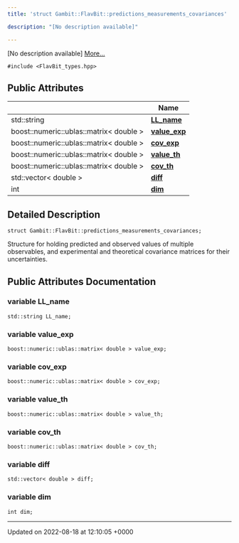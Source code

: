```yaml
---
title: 'struct Gambit::FlavBit::predictions_measurements_covariances'

description: "[No description available]"

---
```









[No description available] [More...](#detailed-description)


`#include <FlavBit_types.hpp>`

## Public Attributes

|                | Name           |
| -------------- | -------------- |
| std::string | **[LL_name](/documentation/code/gambit_2-2/classes/structgambit_1_1flavbit_1_1predictions__measurements__covariances/#variable-ll-name)**  |
| boost::numeric::ublas::matrix< double > | **[value_exp](/documentation/code/gambit_2-2/classes/structgambit_1_1flavbit_1_1predictions__measurements__covariances/#variable-value-exp)**  |
| boost::numeric::ublas::matrix< double > | **[cov_exp](/documentation/code/gambit_2-2/classes/structgambit_1_1flavbit_1_1predictions__measurements__covariances/#variable-cov-exp)**  |
| boost::numeric::ublas::matrix< double > | **[value_th](/documentation/code/gambit_2-2/classes/structgambit_1_1flavbit_1_1predictions__measurements__covariances/#variable-value-th)**  |
| boost::numeric::ublas::matrix< double > | **[cov_th](/documentation/code/gambit_2-2/classes/structgambit_1_1flavbit_1_1predictions__measurements__covariances/#variable-cov-th)**  |
| std::vector< double > | **[diff](/documentation/code/gambit_2-2/classes/structgambit_1_1flavbit_1_1predictions__measurements__covariances/#variable-diff)**  |
| int | **[dim](/documentation/code/gambit_2-2/classes/structgambit_1_1flavbit_1_1predictions__measurements__covariances/#variable-dim)**  |

## Detailed Description

```
struct Gambit::FlavBit::predictions_measurements_covariances;
```


Structure for holding predicted and observed values of multiple observables, and experimental and theoretical covariance matrices for their uncertainties. 

## Public Attributes Documentation

### variable LL_name

```
std::string LL_name;
```


### variable value_exp

```
boost::numeric::ublas::matrix< double > value_exp;
```


### variable cov_exp

```
boost::numeric::ublas::matrix< double > cov_exp;
```


### variable value_th

```
boost::numeric::ublas::matrix< double > value_th;
```


### variable cov_th

```
boost::numeric::ublas::matrix< double > cov_th;
```


### variable diff

```
std::vector< double > diff;
```


### variable dim

```
int dim;
```


-------------------------------

Updated on 2022-08-18 at 12:10:05 +0000